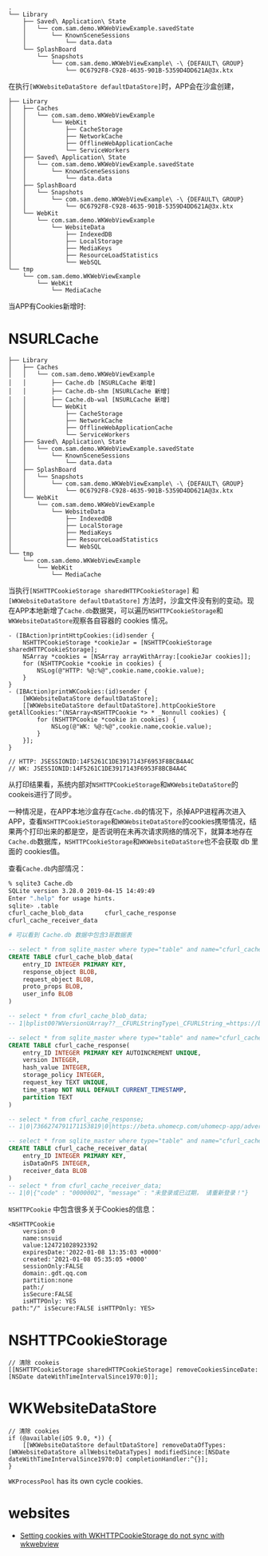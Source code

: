 

```
.
└── Library
    ├── Saved\ Application\ State
    │   └── com.sam.demo.WKWebViewExample.savedState
    │       └── KnownSceneSessions
    │           └── data.data
    └── SplashBoard
        └── Snapshots
            └── com.sam.demo.WKWebViewExample\ -\ {DEFAULT\ GROUP}
                └── 0C6792F8-C928-4635-901B-5359D4DD621A@3x.ktx
```

在执行`[WKWebsiteDataStore defaultDataStore]`时，APP会在沙盒创建，

```
├── Library
│   ├── Caches
│   │   └── com.sam.demo.WKWebViewExample
│   │       └── WebKit
│   │           ├── CacheStorage
│   │           ├── NetworkCache
│   │           ├── OfflineWebApplicationCache
│   │           └── ServiceWorkers
│   ├── Saved\ Application\ State
│   │   └── com.sam.demo.WKWebViewExample.savedState
│   │       └── KnownSceneSessions
│   │           └── data.data
│   ├── SplashBoard
│   │   └── Snapshots
│   │       └── com.sam.demo.WKWebViewExample\ -\ {DEFAULT\ GROUP}
│   │           └── 0C6792F8-C928-4635-901B-5359D4DD621A@3x.ktx
│   └── WebKit
│       └── com.sam.demo.WKWebViewExample
│           └── WebsiteData
│               ├── IndexedDB
│               ├── LocalStorage
│               ├── MediaKeys
│               ├── ResourceLoadStatistics
│               └── WebSQL
└── tmp
    └── com.sam.demo.WKWebViewExample
        └── WebKit
            └── MediaCache
```

当APP有Cookies新增时:

# NSURLCache

```
├── Library
│   ├── Caches
│   │   └── com.sam.demo.WKWebViewExample
│   │       ├── Cache.db [NSURLCache 新增]
│   │       ├── Cache.db-shm [NSURLCache 新增]
│   │       ├── Cache.db-wal [NSURLCache 新增]
│   │       └── WebKit
│   │           ├── CacheStorage
│   │           ├── NetworkCache
│   │           ├── OfflineWebApplicationCache
│   │           └── ServiceWorkers
│   ├── Saved\ Application\ State
│   │   └── com.sam.demo.WKWebViewExample.savedState
│   │       └── KnownSceneSessions
│   │           └── data.data
│   ├── SplashBoard
│   │   └── Snapshots
│   │       └── com.sam.demo.WKWebViewExample\ -\ {DEFAULT\ GROUP}
│   │           └── 0C6792F8-C928-4635-901B-5359D4DD621A@3x.ktx
│   └── WebKit
│       └── com.sam.demo.WKWebViewExample
│           └── WebsiteData
│               ├── IndexedDB
│               ├── LocalStorage
│               ├── MediaKeys
│               ├── ResourceLoadStatistics
│               └── WebSQL
└── tmp
    └── com.sam.demo.WKWebViewExample
        └── WebKit
            └── MediaCache
```

当执行`[NSHTTPCookieStorage sharedHTTPCookieStorage]` 和`[WKWebsiteDataStore defaultDataStore]` 方法时，沙盒文件没有别的变动。现在APP本地新增了`Cache.db`数据哭，可以遍历`NSHTTPCookieStorage`和`WKWebsiteDataStore`观察各自容器的 cookies 情况。

```objc
- (IBAction)printHttpCookies:(id)sender {
    NSHTTPCookieStorage *cookieJar = [NSHTTPCookieStorage sharedHTTPCookieStorage];
    NSArray *cookies = [NSArray arrayWithArray:[cookieJar cookies]];
    for (NSHTTPCookie *cookie in cookies) {
        NSLog(@"HTTP: %@:%@",cookie.name,cookie.value);
    }
}
- (IBAction)printWKCookies:(id)sender {
    [WKWebsiteDataStore defaultDataStore];
    [[WKWebsiteDataStore defaultDataStore].httpCookieStore getAllCookies:^(NSArray<NSHTTPCookie *> * _Nonnull cookies) {
        for (NSHTTPCookie *cookie in cookies) {
            NSLog(@"WK: %@:%@",cookie.name,cookie.value);
        }
    }];
}

// HTTP: JSESSIONID:14F5261C1DE3917143F6953F8BCB4A4C
// WK: JSESSIONID:14F5261C1DE3917143F6953F8BCB4A4C
```

从打印结果看，系统内部对`NSHTTPCookieStorage`和`WKWebsiteDataStore`的cookeis进行了同步。

一种情况是，在APP本地沙盒存在`Cache.db`的情况下，杀掉APP进程再次进入APP，查看`NSHTTPCookieStorage`和`WKWebsiteDataStore`的cookies携带情况，结果两个打印出来的都是空，是否说明在未再次请求网络的情况下，就算本地存在`Cache.db`数据库，`NSHTTPCookieStorage`和`WKWebsiteDataStore`也不会获取 db 里面的 cookies值。


查看`Cache.db`内部情况：

```sh
% sqlite3 Cache.db
SQLite version 3.28.0 2019-04-15 14:49:49
Enter ".help" for usage hints.
sqlite> .table
cfurl_cache_blob_data      cfurl_cache_response     
cfurl_cache_receiver_data

# 可以看到 Cache.db 数据中包含3哥数据表
```

```sql
-- select * from sqlite_master where type="table" and name="cfurl_cache_blob_data";
CREATE TABLE cfurl_cache_blob_data(
	entry_ID INTEGER PRIMARY KEY, 
	response_object BLOB, 
	request_object BLOB, 			  
	proto_props BLOB, 
	user_info BLOB
)

-- select * from cfurl_cache_blob_data;
-- 1|bplist00?WVersionUArray??__CFURLStringType\_CFURLString_=https://beta.uhomecp.com/uhomecp-app/advertising/advlist.json#A???kw | bplist00?WVersionUArray??__CFURLStringType\_CFURLString_=https://beta.uhomecp.com/uhomecp-app/advertising/advlist.json#@N | | 

-- select * from sqlite_master where type="table" and name="cfurl_cache_response";
CREATE TABLE cfurl_cache_response(
	entry_ID INTEGER PRIMARY KEY AUTOINCREMENT UNIQUE,
	version INTEGER, 
	hash_value INTEGER, 
	storage_policy INTEGER, 
	request_key TEXT UNIQUE, 	 
	time_stamp NOT NULL DEFAULT CURRENT_TIMESTAMP, 
	partition TEXT
)

-- select * from cfurl_cache_response;
-- 1|0|7366274791171153819|0|https://beta.uhomecp.com/uhomecp-app/advertising/advlist.json|2021-01-12 09:01:10|

-- select * from sqlite_master where type="table" and name="cfurl_cache_receiver_data";
CREATE TABLE cfurl_cache_receiver_data(
	entry_ID INTEGER PRIMARY KEY, 
	isDataOnFS INTEGER, 
	receiver_data BLOB
)
-- select * from cfurl_cache_receiver_data;
-- 1|0|{"code" : "0000002", "message" : "未登录或已过期， 请重新登录！"}
```

`NSHTTPCookie` 中包含很多关于Cookies的信息：

```objc
<NSHTTPCookie
	version:0
	name:snsuid
	value:124721028923392
	expiresDate:'2022-01-08 13:35:03 +0000'
	created:'2021-01-08 05:35:05 +0000'
	sessionOnly:FALSE
	domain:.gdt.qq.com
	partition:none
	path:/
	isSecure:FALSE
	isHTTPOnly: YES
 path:"/" isSecure:FALSE isHTTPOnly: YES>
```

# NSHTTPCookieStorage

```objc
// 清除 cookeis
[[NSHTTPCookieStorage sharedHTTPCookieStorage] removeCookiesSinceDate:[NSDate dateWithTimeIntervalSince1970:0]];
```

# WKWebsiteDataStore

```objc
// 清除 cookies
if (@available(iOS 9.0, *)) {
    [[WKWebsiteDataStore defaultDataStore] removeDataOfTypes:[WKWebsiteDataStore allWebsiteDataTypes] modifiedSince:[NSDate dateWithTimeIntervalSince1970:0] completionHandler:^{}];
}
```

`WKProcessPool` has its own cycle cookies.

# websites

* [Setting cookies with WKHTTPCookieStorage do not sync with wkwebview](https://developer.apple.com/forums/thread/97194)
